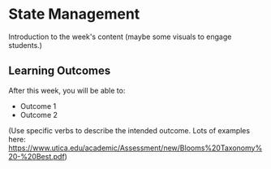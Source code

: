 # State Management

Introduction to the week's content (maybe some visuals to engage students.)

## Learning Outcomes

After this week, you will be able to:

- Outcome 1
- Outcome 2

(Use specific verbs to describe the intended outcome.  Lots of examples here: https://www.utica.edu/academic/Assessment/new/Blooms%20Taxonomy%20-%20Best.pdf) 